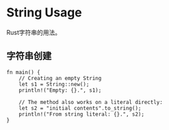# String Usage

Rust字符串的用法。

## 字符串创建
```rust, editable
fn main() {
    // Creating an empty String
    let s1 = String::new();
    println!("Empty: {}.", s1);

    // The method also works on a literal directly:
    let s2 = "initial contents".to_string();
    println!("From string literal: {}.", s2);
}

```
